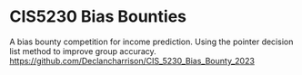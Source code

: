 # CIS5230 Bias Bounties
A bias bounty competition for income prediction. Using the pointer decision list method to improve group accuracy.
https://github.com/Declancharrison/CIS_5230_Bias_Bounty_2023

